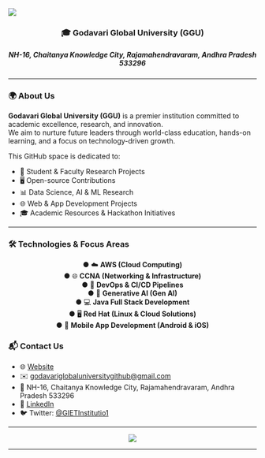 <img src="https://media.collegedekho.com/media/img/institute/crawled_images/None/DFDFDERTGGSADF.jpg" style="justify-content-center">

<h3 align="center">🎓 Godavari Global University (GGU)</h3>
<h5 align="center">NH-16, Chaitanya Knowledge City, Rajamahendravaram, Andhra Pradesh 533296</h5>

---

### 🌍 About Us
**Godavari Global University (GGU)** is a premier institution committed to academic excellence, research, and innovation.  
We aim to nurture future leaders through world-class education, hands-on learning, and a focus on technology-driven growth.  

This GitHub space is dedicated to:  
- 📂 Student & Faculty Research Projects  
- 🖥️ Open-source Contributions  
- 📊 Data Science, AI & ML Research  
- 🌐 Web & App Development Projects  
- 🎓 Academic Resources & Hackathon Initiatives  

---
### 🛠️ Technologies & Focus Areas
<div align="center">

● ☁️ **AWS (Cloud Computing)**  
● 🌐 **CCNA (Networking & Infrastructure)**  
● 🔄 **DevOps & CI/CD Pipelines**  
● 🤖 **Generative AI (Gen AI)**  
● 💻 **Java Full Stack Development**  
● 🖥️ **Red Hat (Linux & Cloud Solutions)**  
● 📱 **Mobile App Development (Android & iOS)**  

</div>

### 📬 Contact Us
- 🌐 [Website](https://ggu.edu.in/)  
- ✉️ godavariglobaluniversitygithub@gmail.com  
- 📍 NH-16, Chaitanya Knowledge City, Rajamahendravaram, Andhra Pradesh 533296  
- 🔗 [LinkedIn](https://in.linkedin.com/company/ggu-edu-in)  
- 🐦 Twitter: [@GIETInstitutio1](https://twitter.com/GIETInstitutio1)  

---

<div align="center">
  <img src="https://profile-counter.glitch.me/GodavariGlobalUniversity/count.svg?"  />
</div>

---
